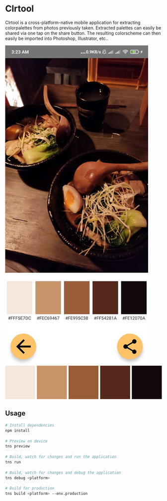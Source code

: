 # Clrtool

Clrtool is a cross-platform-native mobile application for extracting colorpalettes from photos previously taken.
Extracted palettes can easily be shared via one tap on the share button. The resulting colorscheme can then easily be
imported into Photoshop, Illustrator, etc..

![](https://github.com/VinzSpring/clrtool/blob/master/photo5226769230236593870.jpg)
![](https://github.com/VinzSpring/clrtool/blob/master/photo5226769230236593873.jpg)

## Usage

``` bash
# Install dependencies
npm install

# Preview on device
tns preview

# Build, watch for changes and run the application
tns run

# Build, watch for changes and debug the application
tns debug <platform>

# Build for production
tns build <platform> --env.production

```
